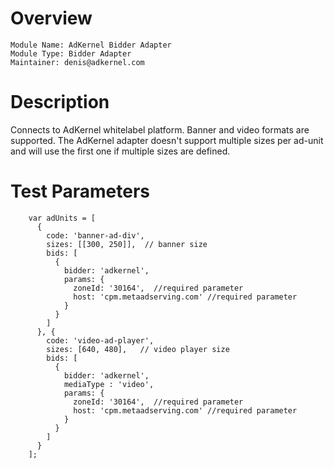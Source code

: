 # Overview

```
Module Name: AdKernel Bidder Adapter
Module Type: Bidder Adapter
Maintainer: denis@adkernel.com
```

# Description

Connects to AdKernel whitelabel platform.
Banner and video formats are supported.
The AdKernel adapter doesn't support multiple sizes per ad-unit and will use the first one if multiple sizes are defined.


# Test Parameters
```
    var adUnits = [
      {
        code: 'banner-ad-div',
        sizes: [[300, 250]],  // banner size
        bids: [
          {
            bidder: 'adkernel',
            params: {
              zoneId: '30164',  //required parameter
              host: 'cpm.metaadserving.com' //required parameter
            }
          }
        ]
      }, {
        code: 'video-ad-player',
        sizes: [640, 480],   // video player size
        bids: [
          {
            bidder: 'adkernel',
            mediaType : 'video',
            params: {
              zoneId: '30164',  //required parameter
              host: 'cpm.metaadserving.com' //required parameter
            }
          }
        ]
      }
    ];
```
